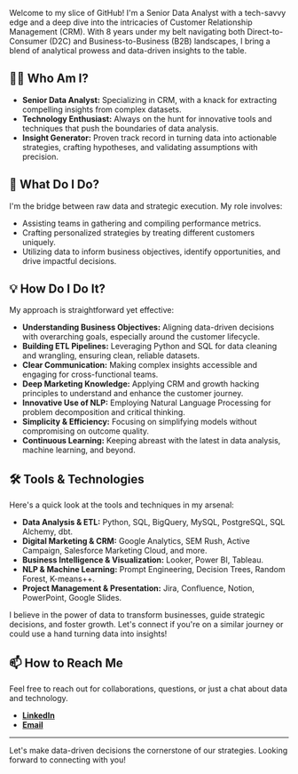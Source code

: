 Welcome to my slice of GitHub! I'm a Senior Data Analyst with a tech-savvy edge and a deep dive into the intricacies of Customer Relationship Management (CRM). With 8 years under my belt navigating both Direct-to-Consumer (D2C) and Business-to-Business (B2B) landscapes, I bring a blend of analytical prowess and data-driven insights to the table.

## 🙋‍♂️ Who Am I?

- **Senior Data Analyst:** Specializing in CRM, with a knack for extracting compelling insights from complex datasets.
- **Technology Enthusiast:** Always on the hunt for innovative tools and techniques that push the boundaries of data analysis.
- **Insight Generator:** Proven track record in turning data into actionable strategies, crafting hypotheses, and validating assumptions with precision.

## 🚀 What Do I Do?

I'm the bridge between raw data and strategic execution. My role involves:
- Assisting teams in gathering and compiling performance metrics.
- Crafting personalized strategies by treating different customers uniquely.
- Utilizing data to inform business objectives, identify opportunities, and drive impactful decisions.

## 💡 How Do I Do It?

My approach is straightforward yet effective:
- **Understanding Business Objectives:** Aligning data-driven decisions with overarching goals, especially around the customer lifecycle.
- **Building ETL Pipelines:** Leveraging Python and SQL for data cleaning and wrangling, ensuring clean, reliable datasets.
- **Clear Communication:** Making complex insights accessible and engaging for cross-functional teams.
- **Deep Marketing Knowledge:** Applying CRM and growth hacking principles to understand and enhance the customer journey.
- **Innovative Use of NLP:** Employing Natural Language Processing for problem decomposition and critical thinking.
- **Simplicity & Efficiency:** Focusing on simplifying models without compromising on outcome quality.
- **Continuous Learning:** Keeping abreast with the latest in data analysis, machine learning, and beyond.

## 🛠 Tools & Technologies

Here's a quick look at the tools and techniques in my arsenal:

- **Data Analysis & ETL:** Python, SQL, BigQuery, MySQL, PostgreSQL, SQL Alchemy, dbt.
- **Digital Marketing & CRM:** Google Analytics, SEM Rush, Active Campaign, Salesforce Marketing Cloud, and more.
- **Business Intelligence & Visualization:** Looker, Power BI, Tableau.
- **NLP & Machine Learning:** Prompt Engineering, Decision Trees, Random Forest, K-means++.
- **Project Management & Presentation:** Jira, Confluence, Notion, PowerPoint, Google Slides.

I believe in the power of data to transform businesses, guide strategic decisions, and foster growth. Let's connect if you're on a similar journey or could use a hand turning data into insights!

## 📫 How to Reach Me

Feel free to reach out for collaborations, questions, or just a chat about data and technology.

- **[LinkedIn](YourLinkedInProfile)**
- **[Email](mailto:youremail@example.com)**

---

Let's make data-driven decisions the cornerstone of our strategies. Looking forward to connecting with you!
